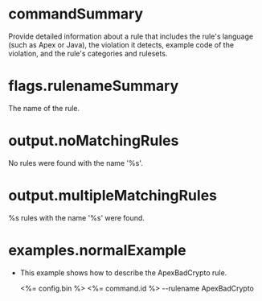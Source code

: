 # commandSummary

Provide detailed information about a rule that includes the rule's language (such as Apex or Java), the violation it detects, example code of the violation, and the rule's categories and rulesets.

# flags.rulenameSummary

The name of the rule.

# output.noMatchingRules

No rules were found with the name '%s'.

# output.multipleMatchingRules

%s rules with the name '%s' were found.

# examples.normalExample

- This example shows how to describe the ApexBadCrypto rule.

  <%= config.bin %> <%= command.id %> --rulename ApexBadCrypto
